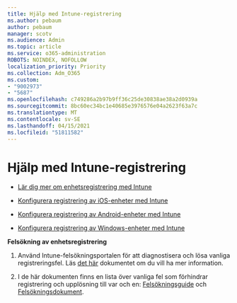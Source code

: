```yaml
---
title: Hjälp med Intune-registrering
ms.author: pebaum
author: pebaum
manager: scotv
ms.audience: Admin
ms.topic: article
ms.service: o365-administration
ROBOTS: NOINDEX, NOFOLLOW
localization_priority: Priority
ms.collection: Adm_O365
ms.custom:
- "9002973"
- "5687"
ms.openlocfilehash: c749286a2b97b9ff36c25de30838ae38a2d0939a
ms.sourcegitcommit: 8bc60ec34bc1e40685e3976576e04a2623f63a7c
ms.translationtype: MT
ms.contentlocale: sv-SE
ms.lasthandoff: 04/15/2021
ms.locfileid: "51811582"
---
```

# <a name="help-with-intune-enrollment"></a>Hjälp med Intune-registrering


- [Lär dig mer om enhetsregistrering med Intune](https://docs.microsoft.com/intune/device-enrollment)

- [Konfigurera registrering av iOS-enheter med Intune](https://docs.microsoft.com/intune/ios-enroll)

- [Konfigurera registrering av Android-enheter med Intune](https://docs.microsoft.com/intune/android-enroll)

- [Konfigurera registrering av Windows-enheter med Intune](https://docs.microsoft.com/intune/windows-enroll)

**Felsökning av enhetsregistrering**

1. Använd Intune-felsökningsportalen för att diagnostisera och lösa vanliga registreringsfel. Läs [det här](https://docs.microsoft.com/intune/help-desk-operators) dokumentet om du vill ha mer information.

2. I de här dokumenten finns en lista över vanliga fel som förhindrar registrering och upplösning till var och en: [Felsökningsguide](https://support.microsoft.com/help/4469913/troubleshooting-windows-device-enrollment-problems-in-microsoft-intune) och [Felsökningsdokument](https://docs.microsoft.com/intune/troubleshoot-device-enrollment-in-intune).